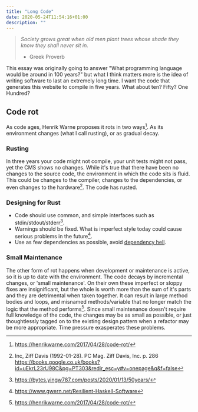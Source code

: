 ```yaml
---
title: "Long Code"
date: 2020-05-24T11:54:16+01:00
description: ""
---
```


> _Society grows great when old men plant trees whose shade they know they shall never sit in._
>  - Greek Proverb

This essay was originally going to answer "What programming language would be around in 100 years?" but what I think matters more is the idea of writing software to last an extremely long time. I want the code that generates this website to compile in five years. What about ten? Fifty? One Hundred?

## Code rot
As code ages, Henrik Warne proposes it rots in two ways[^3]. As its environment changes (what I call rusting), or as gradual decay. 

### Rusting
In three years your code might not compile, your unit tests might not pass, yet the CMS shows no changes. While it's true that there have been no changes to the source code, the environment in which the code sits is fluid. This could be changes to the compiler, changes to the dependencies, or even changes to the hardware[^1]. The code has rusted.

### Designing for Rust
- Code should use common, and simple interfaces such as stdin/stdout/stderr[^4].
- Warnings should be fixed. What is imperfect style today could cause serious problems in the future[^2].
- Use as few dependencies as possible, avoid [dependency hell](https://en.m.wikipedia.org/wiki/Dependency_hell).

### Small Maintenance
The other form of rot happens when development or maintenance is active, so it is up to date with the environment. The code decays by incremental changes, or 'small maintenance'. On their own these imperfect or sloppy fixes are insignificant, but the whole is worth more than the sum of it's parts and they are detrimental when taken together. It can result in large method bodies and loops, and misnamed methods/variable that no longer match the logic that the method performs[^3]. Since small maintenance doesn't require full knowledge of the code, the changes may be as small as possible, or just thoughtlessly tagged on to the existing design pattern when a refactor may be more appropriate. Time pressure exasperates these problems.

[^1]: Inc, Ziff Davis (1992-01-28). PC Mag. Ziff Davis, Inc. p. 286 https://books.google.co.uk/books?id=uEkrL23rU98C&pg=PT303&redir_esc=y#v=onepage&q&f=false

[^2]: https://www.gwern.net/Resilient-Haskell-Software

[^3]: https://henrikwarne.com/2017/04/28/code-rot/

[^4]: https://bytes.yingw787.com/posts/2020/01/13/50years/